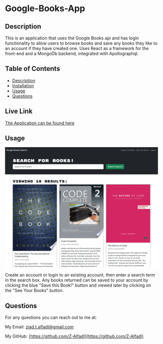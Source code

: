 # Google-Books-App
## Description
This is an application that uses the Google Books api and has login functionality to allow users to browse books and save any books they like to an account if they have created one. Uses React as a framework for the front-end and a MongoDb backend, integrated with Apollographql.  
## Table of Contents

- [Description](#description)
- [Installation](#installation)
- [Usage](#usage)
- [Questions](#questions)
## Live Link
[The Application can be found here](https://afternoon-spire-64816-c4061dacc8bf.herokuapp.com/)

## Usage

![Demo of searching for books](./Assets/Deploy.png)

Create an account or login to an existing account, then enter a search term in the search box. Any books returned can be saved to your account by clicking the blue "Save this Book!" button and viewed later by clicking on the "See Your Books" button.


## Questions
For any questions you can reach out to me at:

My Email: [ziad.t.alfadl@gmail.com](mailto:ziad.t.alfadl@gmail.com)

My GitHub: [https://github.com/Z-Alfadl](https://github.com/Z-Alfadl)
